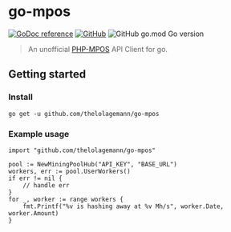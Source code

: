 # go-mpos
 [![GoDoc reference](https://img.shields.io/badge/docs-reference-blue?style=flat-square&logo=go)](https://pkg.go.dev/github.com/thelolagemann/go-mpos)  [![GitHub](https://img.shields.io/github/license/thelolagemann/go-mpos?style=flat-square)](https://github.com/thelolagemann/gompress/blob/main/LICENSE) ![GitHub go.mod Go version](https://img.shields.io/github/go-mod/go-version/thelolagemann/go-mpos?style=flat-square&l)

> An unofficial [PHP-MPOS](https://github.com/MPOS/php-mpos) API Client for go.

## Getting started

### Install
`go get -u github.com/thelolagemann/go-mpos`

### Example usage
```golang
import "github.com/thelolagemann/go-mpos"

pool := NewMiningPoolHub("API_KEY", "BASE_URL")
workers, err := pool.UserWorkers()
if err != nil {
    // handle err
}
for _, worker := range workers {
    fmt.Printf("%v is hashing away at %v Mh/s", worker.Date, worker.Amount)
}
```
